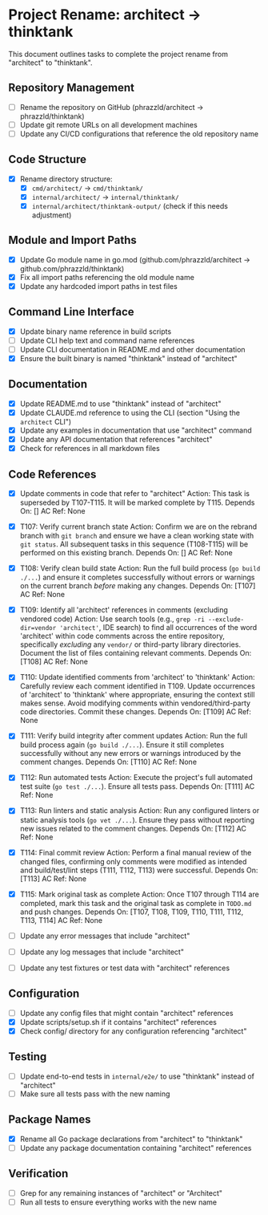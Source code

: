 # Project Rename: architect → thinktank

This document outlines tasks to complete the project rename from "architect" to "thinktank".

## Repository Management

- [ ] Rename the repository on GitHub (phrazzld/architect → phrazzld/thinktank)
- [ ] Update git remote URLs on all development machines
- [ ] Update any CI/CD configurations that reference the old repository name

## Code Structure

- [x] Rename directory structure:
  - [x] `cmd/architect/` → `cmd/thinktank/`
  - [x] `internal/architect/` → `internal/thinktank/`
  - [x] `internal/architect/thinktank-output/` (check if this needs adjustment)

## Module and Import Paths

- [x] Update Go module name in go.mod (github.com/phrazzld/architect → github.com/phrazzld/thinktank)
- [x] Fix all import paths referencing the old module name
- [x] Update any hardcoded import paths in test files

## Command Line Interface

- [x] Update binary name reference in build scripts
- [ ] Update CLI help text and command name references
- [ ] Update CLI documentation in README.md and other documentation
- [x] Ensure the built binary is named "thinktank" instead of "architect"

## Documentation

- [x] Update README.md to use "thinktank" instead of "architect"
- [x] Update CLAUDE.md reference to using the CLI (section "Using the `architect` CLI")
- [x] Update any examples in documentation that use "architect" command
- [x] Update any API documentation that references "architect"
- [x] Check for references in all markdown files
## Code References

- [x] Update comments in code that refer to "architect"
  Action: This task is superseded by T107-T115. It will be marked complete by T115.
  Depends On: []
  AC Ref: None

- [x] T107: Verify current branch state
  Action: Confirm we are on the rebrand branch with `git branch` and ensure we have a clean working state with `git status`. All subsequent tasks in this sequence (T108-T115) will be performed on this existing branch.
  Depends On: []
  AC Ref: None

- [x] T108: Verify clean build state
  Action: Run the full build process (`go build ./...`) and ensure it completes successfully without errors or warnings on the current branch *before* making any changes.
  Depends On: [T107]
  AC Ref: None

- [x] T109: Identify all 'architect' references in comments (excluding vendored code)
  Action: Use search tools (e.g., `grep -ri --exclude-dir=vendor 'architect'`, IDE search) to find all occurrences of the word 'architect' within code comments across the entire repository, specifically *excluding* any `vendor/` or third-party library directories. Document the list of files containing relevant comments.
  Depends On: [T108]
  AC Ref: None

- [x] T110: Update identified comments from 'architect' to 'thinktank'
  Action: Carefully review each comment identified in T109. Update occurrences of 'architect' to 'thinktank' where appropriate, ensuring the context still makes sense. Avoid modifying comments within vendored/third-party code directories. Commit these changes.
  Depends On: [T109]
  AC Ref: None

- [x] T111: Verify build integrity after comment updates
  Action: Run the full build process again (`go build ./...`). Ensure it still completes successfully without any new errors or warnings introduced by the comment changes.
  Depends On: [T110]
  AC Ref: None

- [x] T112: Run automated tests
  Action: Execute the project's full automated test suite (`go test ./...`). Ensure all tests pass.
  Depends On: [T111]
  AC Ref: None

- [x] T113: Run linters and static analysis
  Action: Run any configured linters or static analysis tools (`go vet ./...`). Ensure they pass without reporting new issues related to the comment changes.
  Depends On: [T112]
  AC Ref: None

- [x] T114: Final commit review
  Action: Perform a final manual review of the changed files, confirming only comments were modified as intended and build/test/lint steps (T111, T112, T113) were successful.
  Depends On: [T113]
  AC Ref: None

- [x] T115: Mark original task as complete
  Action: Once T107 through T114 are completed, mark this task and the original task as complete in `TODO.md` and push changes.
  Depends On: [T107, T108, T109, T110, T111, T112, T113, T114]
  AC Ref: None

- [ ] Update any error messages that include "architect"
- [ ] Update any log messages that include "architect"
- [ ] Update any test fixtures or test data with "architect" references

## Configuration

- [ ] Update any config files that might contain "architect" references
- [x] Update scripts/setup.sh if it contains "architect" references
- [x] Check config/ directory for any configuration referencing "architect"

## Testing

- [ ] Update end-to-end tests in `internal/e2e/` to use "thinktank" instead of "architect"
- [ ] Make sure all tests pass with the new naming

## Package Names

- [x] Rename all Go package declarations from "architect" to "thinktank"
- [ ] Update any package documentation containing "architect" references

## Verification

- [ ] Grep for any remaining instances of "architect" or "Architect"
- [ ] Run all tests to ensure everything works with the new name
